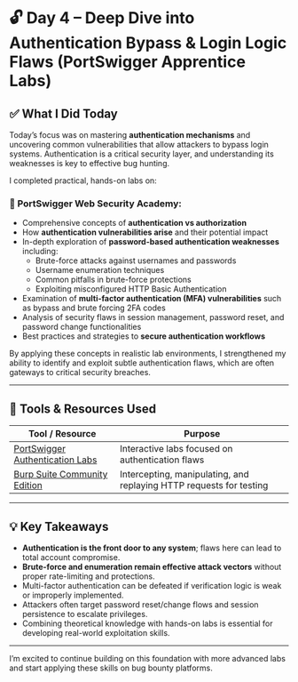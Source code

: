 
# 🔓 Day 4 – Deep Dive into Authentication Bypass & Login Logic Flaws (PortSwigger Apprentice Labs)

## ✅ What I Did Today

Today’s focus was on mastering **authentication mechanisms** and uncovering common vulnerabilities that allow attackers to bypass login systems. Authentication is a critical security layer, and understanding its weaknesses is key to effective bug hunting.

I completed practical, hands-on labs on:

### 📘 PortSwigger Web Security Academy:
- Comprehensive concepts of **authentication vs authorization**  
- How **authentication vulnerabilities arise** and their potential impact  
- In-depth exploration of **password-based authentication weaknesses** including:  
  - Brute-force attacks against usernames and passwords  
  - Username enumeration techniques  
  - Common pitfalls in brute-force protections  
  - Exploiting misconfigured HTTP Basic Authentication  
- Examination of **multi-factor authentication (MFA) vulnerabilities** such as bypass and brute forcing 2FA codes  
- Analysis of security flaws in session management, password reset, and password change functionalities  
- Best practices and strategies to **secure authentication workflows**

By applying these concepts in realistic lab environments, I strengthened my ability to identify and exploit subtle authentication flaws, which are often gateways to critical security breaches.

---

## 🧪 Tools & Resources Used

| Tool / Resource                                | Purpose                                         |
|-----------------------------------------------|------------------------------------------------|
| [PortSwigger Authentication Labs](https://portswigger.net/web-security/authentication) | Interactive labs focused on authentication flaws |
| [Burp Suite Community Edition](https://portswigger.net/burp/documentation/desktop/getting-started) | Intercepting, manipulating, and replaying HTTP requests for testing |

---

## 💡 Key Takeaways

- **Authentication is the front door to any system**; flaws here can lead to total account compromise.  
- **Brute-force and enumeration remain effective attack vectors** without proper rate-limiting and protections.  
- Multi-factor authentication can be defeated if verification logic is weak or improperly implemented.  
- Attackers often target password reset/change flows and session persistence to escalate privileges.  
- Combining theoretical knowledge with hands-on labs is essential for developing real-world exploitation skills.

---

I’m excited to continue building on this foundation with more advanced labs and start applying these skills on bug bounty platforms.

